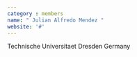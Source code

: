 ```yaml
---
category : members
name: " Julian Alfredo Mendez " 
website: '#'
---
```

Technische Universitaet Dresden
Germany

